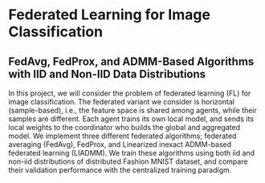 # Federated Learning for Image Classification


## FedAvg, FedProx, and ADMM-Based Algorithms with IID and Non-IID Data Distributions


In this project, we will consider the problem of federated learning (FL) for image classification. The federated variant we consider is horizontal (sample-based), i.e., the feature space is shared among agents, while their samples are different. Each agent trains its own local model, and sends its local weights to the coordinator who builds the global and aggregated model. We implement three different federated algorithms; federated averaging (FedAvg), FedProx, and Linearized inexact ADMM-based federated learning (LIADMM). We train these algorithms using both iid and non-iid distributions of distributed Fashion MNIST dataset, and compare their validation performance with the centralized training paradigm.
